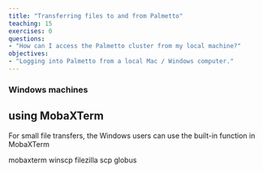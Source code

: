 ```yaml
---
title: "Transferring files to and from Palmetto"
teaching: 15
exercises: 0
questions:
- "How can I access the Palmetto cluster from my local machine?"
objectives:
- "Logging into Palmetto from a local Mac / Windows computer."
---
```


### Windows machines

## using MobaXTerm

For small file transfers, the Windows users can use the built-in function in MobaXTerm

mobaxterm
winscp
filezilla
scp
globus
